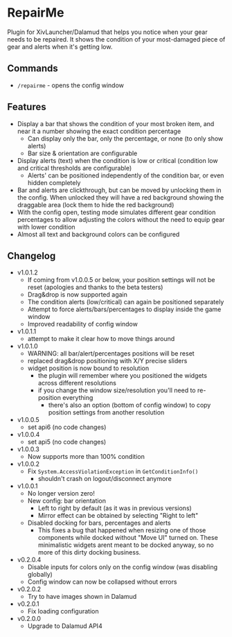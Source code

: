 # RepairMe

Plugin for XivLauncher/Dalamud that helps you notice when your gear needs to be repaired. It shows the condition of your most-damaged piece of gear and alerts when it's getting low.

## Commands

- `/repairme` - opens the config window

## Features

- Display a bar that shows the condition of your most broken item, and near it a number showing the exact condition percentage
    - Can display only the bar, only the percentage, or none (to only show alerts)
    - Bar size & orientation are configurable
- Display alerts (text) when the condition is low or critical (condition low and critical thresholds are configurable)
    - Alerts' can be positioned independently of the condition bar, or even hidden completely
- Bar and alerts are clickthrough, but can be moved by unlocking them in the config. When unlocked they will have a red background showing the draggable area (lock them to hide the red background)
- With the config open, testing mode simulates different gear condition percentages to allow adjusting the colors without the need to equip gear with lower condition
- Almost all text and background colors can be configured

## Changelog

* v1.0.1.2
  * If coming from v1.0.0.5 or below, your position settings will not be reset (apologies and thanks to the beta testers)
  * Drag&drop is now supported again
  * The condition alerts (low/critical) can again be positioned separately
  * Attempt to force alerts/bars/percentages to display inside the game window
  * Improved readability of config window
* v1.0.1.1
  * attempt to make it clear how to move things around
* v1.0.1.0
  * WARNING: all bar/alert/percentages positions will be reset
  * replaced drag&drop positioning with X/Y precise sliders
  * widget position is now bound to resolution
    * the plugin will remember where you positioned the widgets across different resolutions 
    * if you change the window size/resolution you'll need to re-position everything
      * there's also an option (bottom of config window) to copy position settings from another resolution
* v1.0.0.5
  * set api6 (no code changes)
* v1.0.0.4
  * set api5 (no code changes)
* v1.0.0.3
  * Now supports more than 100% condition
* v1.0.0.2
  * Fix `System.AccessViolationException` in `GetConditionInfo()`
    * shouldn't crash on logout/disconnect anymore
* v1.0.0.1
  * No longer version zero!
  * New config: bar orientation
    * Left to right by default (as it was in previous versions)
    * Mirror effect can be obtained by selecting "Right to left"
  * Disabled docking for bars, percentages and alerts
    * This fixes a bug that happened when resizing one of those components while docked without "Move UI" turned on. These minimalistic widgets arent meant to be docked anyway, so no more of this dirty docking business.
* v0.2.0.4
  * Disable inputs for colors only on the config window (was disabling globally)
  * Config window can now be collapsed without errors
* v0.2.0.2
  * Try to have images shown in Dalamud
* v0.2.0.1
  * Fix loading configuration
* v0.2.0.0
  * Upgrade to Dalamud API4